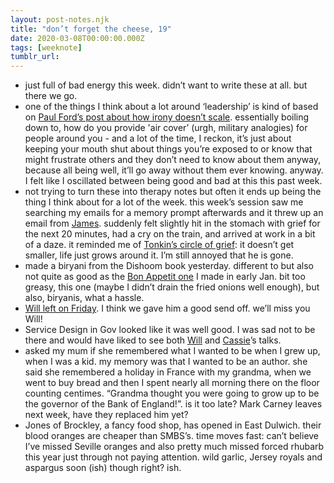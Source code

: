 ```yaml
---
layout: post-notes.njk
title: "don’t forget the cheese, 19"
date: 2020-03-08T00:00:00.000Z
tags: [weeknote]
tumblr_url: 
---
```



*   just full of bad energy this week. didn’t want to write these at all. but there we go.
*   one of the things I think about a lot around ‘leadership’ is kind of based on [Paul Ford’s post about how irony doesn’t scale](https://postlight.com/trackchanges/irony-doesnt-scale). essentially boiling down to, how do you provide 'air cover’ (urgh, military analogies) for people around you - and a lot of the time, I reckon, it’s just about keeping your mouth shut about things you’re exposed to or know that might frustrate others and they don’t need to know about them anyway, because all being well, it’ll go away without them ever knowing. anyway. I felt like I oscillated between being good and bad at this this past week.
*   not trying to turn these into therapy notes but often it ends up being the thing I think about for a lot of the week. this week’s session saw me searching my emails for a memory prompt afterwards and it threw up an email from [James](https://notes.annagoss.co/post/138093486155/lastfm-capturing-me-and-jamescpenycate-in-a). suddenly felt slightly hit in the stomach with grief for the next 20 minutes, had a cry on the train, and arrived at work in a bit of a daze. it reminded me of [Tonkin’s circle of grief](https://twitter.com/BBCiPlayer/status/987990393437540352): it doesn’t get smaller, life just grows around it. I’m still annoyed that he is gone.
*   made a biryani from the Dishoom book yesterday. different to but also not quite as good as the [Bon Appetit one](https://www.bonappetit.com/recipe/chicken-thigh-biryani) I made in early Jan. bit too greasy, this one (maybe I didn’t drain the fried onions well enough), but also, biryanis, what a hassle.
*   [Will left on Friday](https://twitter.com/w_harmer/status/1236010316242325506). I think we gave him a good send off. we’ll miss you Will!
*   Service Design in Gov looked like it was well good. I was sad not to be there and would have liked to see both [Will](https://twitter.com/myddelton/) and [Cassie](https://twitter.com/CassieRobinson)’s talks.
*   asked my mum if she remembered what I wanted to be when I grew up, when I was a kid. my memory was that I wanted to be an author. she said she remembered a holiday in France with my grandma, when we went to buy bread and then I spent nearly all morning there on the floor counting centimes. “Grandma thought you were going to grow up to be the governor of the Bank of England!”. is it too late? Mark Carney leaves next week, have they replaced him yet?
*   Jones of Brockley, a fancy food shop, has opened in East Dulwich. their blood oranges are cheaper than SMBS’s. time moves fast: can’t believe I’ve missed Seville oranges and also pretty much missed forced rhubarb this year just through not paying attention. wild garlic, Jersey royals and aspargus soon (ish) though right? ish.
